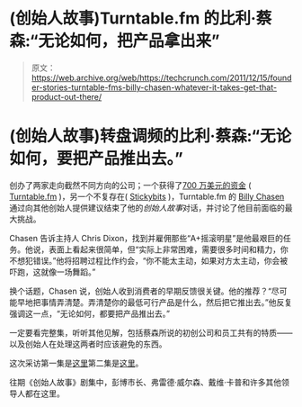 # (创始人故事)Turntable.fm 的比利·蔡森:“无论如何，把产品拿出来”

> 原文：<https://web.archive.org/web/https://techcrunch.com/2011/12/15/founder-stories-turntable-fms-billy-chasen-whatever-it-takes-get-that-product-out-there/>

# (创始人故事)转盘调频的比利·蔡森:“无论如何，要把产品推出去。”

创办了两家走向截然不同方向的公司；一个获得了[700 万美元的资金](https://web.archive.org/web/20221005231845/https://beta.techcrunch.com/2011/09/13/turntable-fm-7-million-round-fred-wilson/) ( [Turntable.fm](https://web.archive.org/web/20221005231845/http://www.crunchbase.com/company/turntable-fm) )，另一个不复存在( [Stickybits](https://web.archive.org/web/20221005231845/http://www.crunchbase.com/company/stickybits) )，Turntable.fm 的 [Billy Chasen](https://web.archive.org/web/20221005231845/http://www.crunchbase.com/person/billy-chasen) 通过向其他创始人提供建议结束了他的*创始人故事*对话，并讨论了他目前面临的最大挑战。

Chasen 告诉主持人 Chris Dixon，找到并雇佣那些“A+摇滚明星”是他最艰巨的任务。他说，表面上看起来很简单，但“实际上非常困难，需要很多时间和精力，你不想犯错误。”他将招聘过程比作约会，“你不能太主动，如果对方太主动，你会被吓跑，这就像一场舞蹈。”

换个话题，Chasen 说，创始人收到消费者的早期反馈很关键。他的推荐？“尽可能早地把事情弄清楚。弄清楚你的最低可行产品是什么，然后把它推出去。”他反复强调这一点，“无论如何，都要把产品推出去。”

一定要看完整集，听听其他见解，包括蔡森所说的初创公司和员工共有的特质——以及创始人在处理这两者时应该避免的东西。

这次采访第一集是[这里](https://web.archive.org/web/20221005231845/https://beta.techcrunch.com/2011/12/11/founder-stories-turntable-fms-billy-chasen-on-closing-stickybits-none-of-us-used-the-app/)第二集是[这里](https://web.archive.org/web/20221005231845/https://beta.techcrunch.com/2011/12/13/founder-stories-turntable-fms-top-priority-nail-product-fix-anything-that-is-not-working/)。

往期《创始人故事》剧集中，彭博市长、弗雷德·威尔森、戴维·卡普和许多其他领导人都在这里。